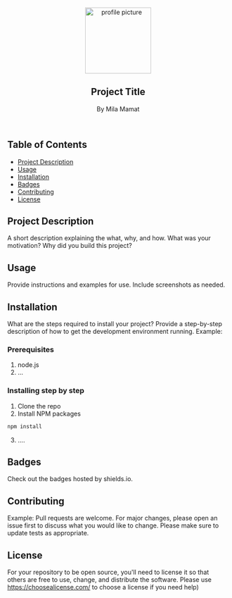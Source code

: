 

<br />
<p align="center">

<img src="https://avatars2.githubusercontent.com/u/59339564?v=4"  alt="profile picture" width="150" height="150">

<h2 align="center">Project Title</h2>

<p align="center">
By Mila Mamat
</p>
<br />
</p>


## Table of Contents
* [Project Description](#project-description)
* [Usage](#usage)
* [Installation](#installation)
* [Badges](#badges)
* [Contributing](#contributing)
* [License](#license)


## Project Description
A short description explaining the what, why, and how. What  was your motivation? Why did you build this project? 
## Usage
Provide instructions and examples for use. Include screenshots as needed.
## Installation
 What are the steps required to install your project? Provide a step-by-step description of how to get the development environment running.
 Example: 
### Prerequisites
  1. node.js  
 2. ... 
### Installing step by step
  1. Clone the repo 
  2. Install NPM packages
 ```sh 
 npm install 
```  
 3. ....
## Badges
Check out the badges hosted by shields.io. 

## Contributing
Example: 
 Pull requests are welcome. For major changes, please open an issue first to discuss what you would like to change. 
 Please make sure to update tests as appropriate.

## License
For your repository to be open source, you'll need to license it so that others are free to use, change, and distribute the software. Please use https://choosealicense.com/ to choose a license if you need help)
  